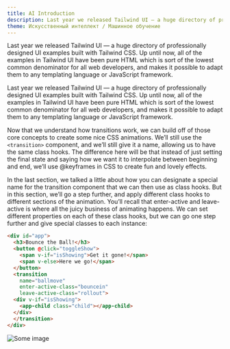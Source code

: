 ```yaml
---
title: AI Introduction
description: Last year we released Tailwind UI — a huge directory of professionally designed UI examples built with Tailwind CSS. Up until now, all of the examples in Tailwind UI have been pure HTML which is sort of the lowest common denominator for all web developers, and makes it possible to adapt them to any templating language or JavaScript framework.
theme: Искусственный интеллект / Машинное обучение
---
```


Last year we released Tailwind UI — a huge directory of professionally designed UI examples built with Tailwind CSS. Up until now, all of the examples in Tailwind UI have been pure HTML which is sort of the lowest common denominator for all web developers, and makes it possible to adapt them to any templating language or JavaScript framework.

Last year we released Tailwind UI — a huge directory of professionally designed UI examples built with Tailwind CSS. Up until now, all of the examples in Tailwind UI have been pure HTML which is sort of the lowest common denominator for all web developers, and makes it possible to adapt them to any templating language or JavaScript framework.

Now that we understand how transitions work, we can build off of those core concepts to create some nice CSS animations. We’ll still use the `<transition>` component, and we’ll still give it a name, allowing us to have the same class hooks. The difference here will be that instead of just setting the final state and saying how we want it to interpolate between beginning and end, we’ll use @keyframes in CSS to create fun and lovely effects.

In the last section, we talked a little about how you can designate a special name for the transition component that we can then use as class hooks. But in this section, we’ll go a step further, and apply different class hooks to different sections of the animation. You’ll recall that enter-active and leave-active is where all the juicy business of animating happens. We can set different properties on each of these class hooks, but we can go one step further and give special classes to each instance:

```html
<div id="app">
  <h3>Bounce the Ball!</h3>
  <button @click="toggleShow">
    <span v-if="isShowing">Get it gone!</span>
    <span v-else>Here we go!</span>
  </button>
  <transition
    name="ballmove"
    enter-active-class="bouncein"
    leave-active-class="rollout">
  <div v-if="isShowing">
    <app-child class="child"></app-child>
  </div>
  </transition>
</div>
```

![Some image](https://images.unsplash.com/photo-1581291518633-83b4ebd1d83e?ixlib=rb-1.2.1&ixid=MnwxMjA3fDB8MHxwaG90by1wYWdlfHx8fGVufDB8fHx8&auto=format&fit=crop&w=1050&q=80)